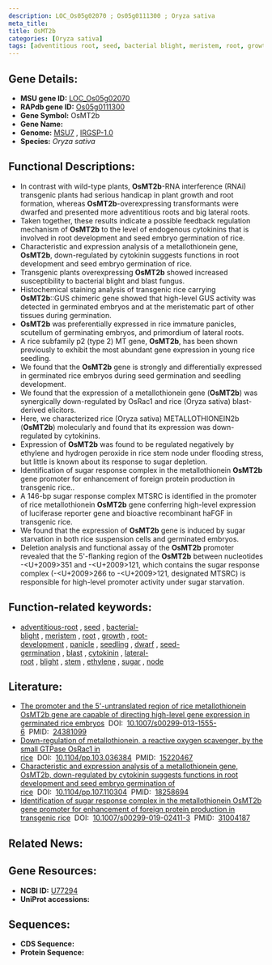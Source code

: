 ```yaml
---
description: LOC_Os05g02070 ; Os05g0111300 ; Oryza sativa
meta_title:
title: OsMT2b
categories: [Oryza sativa]
tags: [adventitious root, seed, bacterial blight, meristem, root, growth, root development, panicle, seedling, dwarf, seed germination, blast, cytokinin, lateral root, blight, stem, ethylene, sugar, node]
---
```


## Gene Details:
- **MSU gene ID:** [LOC_Os05g02070](http://rice.uga.edu/cgi-bin/ORF_infopage.cgi?orf=LOC_Os05g02070)  
- **RAPdb gene ID:** [Os05g0111300](https://rapdb.dna.affrc.go.jp/locus/?name=Os05g0111300)  
- **Gene Symbol:** OsMT2b
- **Gene Name:**
- **Genome:**  [MSU7](http://rice.uga.edu/)&nbsp;,&nbsp;[IRGSP-1.0](https://rapdb.dna.affrc.go.jp/download/irgsp1.html)
- **Species:** *Oryza sativa*

## Functional Descriptions:
   - In contrast with wild-type plants, **OsMT2b**-RNA interference (RNAi) transgenic plants had serious handicap in plant growth and root formation, whereas **OsMT2b**-overexpressing transformants were dwarfed and presented more adventitious roots and big lateral roots.
   - Taken together, these results indicate a possible feedback regulation mechanism of **OsMT2b** to the level of endogenous cytokinins that is involved in root development and seed embryo germination of rice.
   - Characteristic and expression analysis of a metallothionein gene, **OsMT2b**, down-regulated by cytokinin suggests functions in root development and seed embryo germination of rice.
   - Transgenic plants overexpressing **OsMT2b** showed increased susceptibility to bacterial blight and blast fungus.
   - Histochemical staining analysis of transgenic rice carrying **OsMT2b**::GUS chimeric gene showed that high-level GUS activity was detected in germinated embryos and at the meristematic part of other tissues during germination.
   - **OsMT2b** was preferentially expressed in rice immature panicles, scutellum of germinating embryos, and primordium of lateral roots.
   - A rice subfamily p2 (type 2) MT gene, **OsMT2b**, has been shown previously to exhibit the most abundant gene expression in young rice seedling.
   - We found that the **OsMT2b** gene is strongly and differentially expressed in germinated rice embryos during seed germination and seedling development.
   - We found that the expression of a metallothionein gene (**OsMT2b**) was synergically down-regulated by OsRac1 and rice (Oryza sativa) blast-derived elicitors.
   - Here, we characterized rice (Oryza sativa) METALLOTHIONEIN2b (**OsMT2b**) molecularly and found that its expression was down-regulated by cytokinins.
   - Expression of **OsMT2b** was found to be regulated negatively by ethylene and hydrogen peroxide in rice stem node under flooding stress, but little is known about its response to sugar depletion.
   - Identification of sugar response complex in the metallothionein **OsMT2b** gene promoter for enhancement of foreign protein production in transgenic rice..
   - A 146-bp sugar response complex MTSRC is identified in the promoter of rice metallothionein **OsMT2b** gene conferring high-level expression of luciferase reporter gene and bioactive recombinant haFGF in transgenic rice.
   - We found that the expression of **OsMT2b** gene is induced by sugar starvation in both rice suspension cells and germinated embryos.
   - Deletion analysis and functional assay of the **OsMT2b** promoter revealed that the 5'-flanking region of the **OsMT2b** between nucleotides -<U+2009>351 and -<U+2009>121, which contains the sugar response complex (-<U+2009>266 to -<U+2009>121, designated MTSRC) is responsible for high-level promoter activity under sugar starvation.

## Function-related keywords:
   - [adventitious-root](/tags/adventitious-root/)&nbsp;,&nbsp;[seed](/tags/seed/)&nbsp;,&nbsp;[bacterial-blight](/tags/bacterial-blight/)&nbsp;,&nbsp;[meristem](/tags/meristem/)&nbsp;,&nbsp;[root](/tags/root/)&nbsp;,&nbsp;[growth](/tags/growth/)&nbsp;,&nbsp;[root-development](/tags/root-development/)&nbsp;,&nbsp;[panicle](/tags/panicle/)&nbsp;,&nbsp;[seedling](/tags/seedling/)&nbsp;,&nbsp;[dwarf](/tags/dwarf/)&nbsp;,&nbsp;[seed-germination](/tags/seed-germination/)&nbsp;,&nbsp;[blast](/tags/blast/)&nbsp;,&nbsp;[cytokinin](/tags/cytokinin/)&nbsp;,&nbsp;[lateral-root](/tags/lateral-root/)&nbsp;,&nbsp;[blight](/tags/blight/)&nbsp;,&nbsp;[stem](/tags/stem/)&nbsp;,&nbsp;[ethylene](/tags/ethylene/)&nbsp;,&nbsp;[sugar](/tags/sugar/)&nbsp;,&nbsp;[node](/tags/node/)

## Literature:
   - [The promoter and the 5'-untranslated region of rice metallothionein OsMT2b gene are capable of directing high-level gene expression in germinated rice embryos](https://www.doi.org/10.1007/s00299-013-1555-6)&nbsp;&nbsp;DOI:&nbsp;&nbsp;[10.1007/s00299-013-1555-6](https://www.doi.org/10.1007/s00299-013-1555-6)&nbsp;&nbsp;PMID:&nbsp;&nbsp;[24381099](https://pubmed.ncbi.nlm.nih.gov/24381099/)
   - [Down-regulation of metallothionein, a reactive oxygen scavenger, by the small GTPase OsRac1 in rice](https://www.doi.org/10.1104/pp.103.036384)&nbsp;&nbsp;DOI:&nbsp;&nbsp;[10.1104/pp.103.036384](https://www.doi.org/10.1104/pp.103.036384)&nbsp;&nbsp;PMID:&nbsp;&nbsp;[15220467](https://pubmed.ncbi.nlm.nih.gov/15220467/)
   - [Characteristic and expression analysis of a metallothionein gene, OsMT2b, down-regulated by cytokinin suggests functions in root development and seed embryo germination of rice](https://www.doi.org/10.1104/pp.107.110304)&nbsp;&nbsp;DOI:&nbsp;&nbsp;[10.1104/pp.107.110304](https://www.doi.org/10.1104/pp.107.110304)&nbsp;&nbsp;PMID:&nbsp;&nbsp;[18258694](https://pubmed.ncbi.nlm.nih.gov/18258694/)
   - [Identification of sugar response complex in the metallothionein OsMT2b gene promoter for enhancement of foreign protein production in transgenic rice](https://www.doi.org/10.1007/s00299-019-02411-3)&nbsp;&nbsp;DOI:&nbsp;&nbsp;[10.1007/s00299-019-02411-3](https://www.doi.org/10.1007/s00299-019-02411-3)&nbsp;&nbsp;PMID:&nbsp;&nbsp;[31004187](https://pubmed.ncbi.nlm.nih.gov/31004187/)

## Related News:

## Gene Resources:
- **NCBI ID:**  [U77294](http://www.ncbi.nlm.nih.gov/nuccore/U77294)
- **UniProt accessions:** [](https://www.uniprot.org/uniprotkb//entry)

## Sequences:
- **CDS Sequence:**
- **Protein Sequence:**
